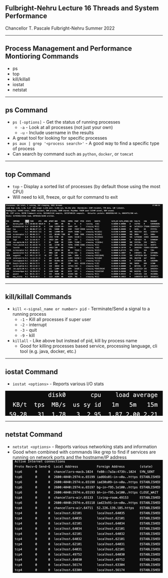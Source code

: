 ## Fulbright-Nehru Lecture 16 Threads and System Performance

Chancellor T. Pascale
Fulbright-Nehru
Summer 2022

-------------------------------
## Process Management and Performance Montioring Commands

- ps
- top
- kill/killall
- iostat
- netstat


-------------------------------
## ps Command

- `ps [-options]` - Get the status of running processes
    - `-a` - Look at all processes (not just your own)
    - `-u` - Include username in the results
- A great tool for looking for specific processes
- `ps aux | grep '<process search>'` - A good way to find a specific type of process
- Can search by command such as `python`, `docker`, or `tomcat`

-------------------------------
## top Command

- `top` - Display a sorted list of processes (by default those using the most CPU)
- Will need to kill, freeze, or quit for command to exit

![Top Command](./images/top_command.png)

-------------------------------
## kill/killall Commands

- `kill <-signal_name or number> pid` - Terminate/Send a signal to a running process
    - `-1` - Kill all processes if super user
    - `-2` - interrupt
    - `-3` - quit
    - `-9` - kill
- `killall` - Like above but instead of pid, kill by process name
    - Good for killing processes based service, processing language, cli tool (e.g. java, docker, etc.)

-------------------------------
## iostat Command

- `iostat <options>` - Reports various I/O stats

![iostat Command](./images/iostat_command.png)

-------------------------------
## netstat Command

- `netstat <options>` - Reports various networking stats and information
- Good when combined with commands like grep to find if services are running on network ports and the hostname/IP address
![bg left contain](./images/netstat_command.png)
